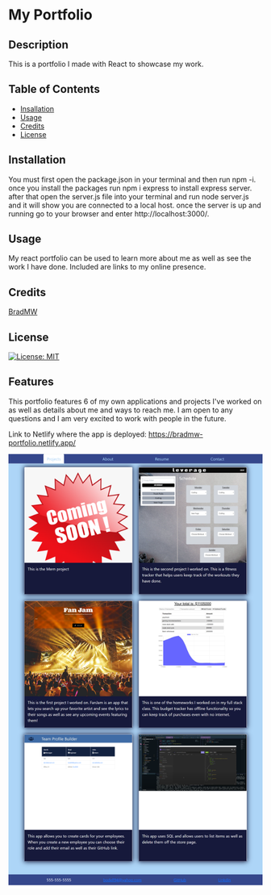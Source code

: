 # My Portfolio

 ## Description
  This is a portfolio I made with React to showcase my work.

 ## Table of Contents
  - [Insallation](#installation)
  - [Usage](#usage)
  - [Credits](#credits)
  - [License](#license)

 ## Installation
  You must first open the package.json in your terminal and then run npm -i. once you install the packages run npm i express to install express server. after that open the server.js file into your terminal and run node server.js and it will show you are connected to a local host. once the server is up and running go to your browser and enter http://localhost:3000/. 

 ## Usage
  My react portfolio can be used to learn more about me as well as see the work I have done. Included are links to my online presence.

 ## Credits
  [BradMW](https://github.com/BradMW)

 ## License
  [![License: MIT](https://img.shields.io/badge/License-MIT-yellow.svg)](https://opensource.org/licenses/MIT)

 ## Features
  This portfolio features 6 of my own applications and projects I've worked on as well as details about me and ways to reach me. I am open to any questions and I am very excited to work with people in the future.

  Link to Netlify where the app is deployed: https://bradmw-portfolio.netlify.app/


![My portfolio that I made in React. ](./src/images/project-overview.png)